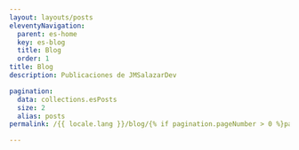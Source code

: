 ```yaml
---
layout: layouts/posts
eleventyNavigation:
  parent: es-home
  key: es-blog
  title: Blog
  order: 1
title: Blog
description: Publicaciones de JMSalazarDev

pagination:
  data: collections.esPosts
  size: 2
  alias: posts
permalink: /{{ locale.lang }}/blog/{% if pagination.pageNumber > 0 %}page-{{ pagination.pageNumber + 1 }}/{% endif %}

---
```

